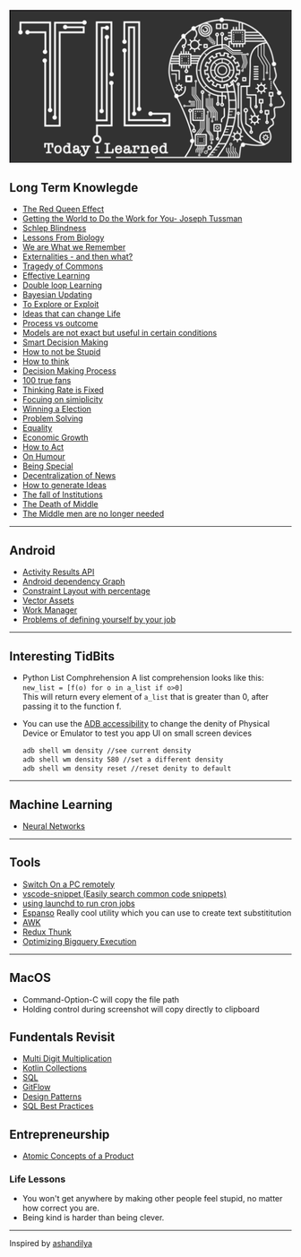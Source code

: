![banner](./banner.png)

## Long Term Knowlegde
- [The Red Queen Effect](https://fundooprofessor.wordpress.com/2012/09/16/red_queen/)
- [Getting the World to Do the Work for You- Joseph Tussman](https://fs.blog/2016/02/joseph-tussman/)
- [Schlep Blindness](./essays/schlep_blindness.md)
- [Lessons From Biology](https://fs.blog/2015/08/will-durant-the-three-lessons-of-biological-history/)
- [We are What we Remember](https://fs.blog/2021/01/we-remember/)
- [Externalities - and then what?](https://fs.blog/2019/09/externalities-why-we-can-never-do-one-thing/)
- [Tragedy of Commons](https://fs.blog/2011/08/the-tragedy-of-the-commons/)
- [Effective Learning](https://fs.blog/learning/)
- [Double loop Learning](https://fs.blog/2018/06/double-loop-learning/)
- [Bayesian Updating](https://fs.blog/2018/09/bayes-theorem/)
- [To Explore or Exploit](https://fs.blog/2020/11/explore-or-exploit-how-to-choose-new-opportunities/)
- [Ideas that can change Life](https://www.collaborativefund.com/blog/ideas-that-changed-my-life/)
- [Process vs outcome](https://fs.blog/2014/07/paula-scher-on-process-versus-outcome/)
- [Models are not exact but useful in certain conditions](https://fs.blog/2017/06/all-models-are-wrong/)
- [Smart Decision Making](https://fs.blog/smart-decisions/)
- [How to not be Stupid](https://fs.blog/2019/01/how-not-to-be-stupid/)
- [How to think](https://fs.blog/2015/08/how-to-think/)
- [Decision Making Process](long_term_knowledge/decision_making_process.md)
- [100 true fans](https://a16z.com/2020/02/06/100-true-fans/)
- [Thinking Rate is Fixed](https://fs.blog/2021/03/thinking-rate-fixed/)
- [Focuing on simiplicity](https://fs.blog/2014/12/albert-einstein-simplicity/)
- [Winning a Election](https://fs.blog/2012/03/5-things-cicero-can-teach-you-about-winning-an-election/)
- [Problem Solving](https://fs.blog/2011/05/problem-solving-tools/)
- [Equality](https://fs.blog/2021/03/john-stuart-mills-equality/)
- [Economic Growth](https://eriktorenberg.substack.com/p/on-economic-growth)
- [How to Act](https://fs.blog/2013/10/marcus-aurelius-how-to-act/)
- [On Humour](https://eriktorenberg.substack.com/p/on-humor)
- [Being Special](https://www.mysupersecretdiary.com/p/special)
- [Decentralization of News](https://eriktorenberg.substack.com/p/how-the-internet-ate-media)
- [How to generate Ideas](http://www.paulgraham.com/ideas.html)
- [The fall of Institutions](https://eriktorenberg.substack.com/p/why-are-institutions-failing-us)
- [The Death of Middle](https://eriktorenberg.substack.com/p/the-death-of-the-middle)
- [The Middle men are no longer needed](https://eriktorenberg.substack.com/p/whoever-generates-the-demand-captures)
---
## Android
- [Activity Results API](https://android.jlelse.eu/activity-results-api-69be5a225e86)
- [Android dependency Graph](https://github.com/wajahatkarim3/Today-I-Learned/blob/master/gradle/dependency-graph-project.md)
- [Constraint Layout with percentage](https://github.com/wajahatkarim3/Today-I-Learned/blob/master/android/percent-constraint-layout.md)
- [Vector Assets](https://medium.com/android-dev-hacks/android-vector-drawables-bfb515ba8f2e)
- [Work Manager](https://www.raywenderlich.com/20689637-scheduling-tasks-with-android-workmanager#toc-anchor-002)
- [Problems of defining yourself by your job](https://www.bbc.com/worklife/article/20210409-why-we-define-ourselves-by-our-jobs?utm_source=pocket-newtab-intl-en)

---
## Interesting TidBits
- Python List Comphrehension
A list comprehension looks like this:  
`new_list = [f(o) for o in a_list if o>0]`  
This will return every element of `a_list`  that is greater than 0, after passing it to the function f.

- You can use the [ADB accessibility](https://alexzh.com/adb-commands-accessibility/) to change the denity of Physical Device or Emulator to test you app UI on small screen devices
    ```
    adb shell wm density //see current density
    adb shell wm density 580 //set a different density
    adb shell wm density reset //reset denity to default
    ```


---
## Machine Learning
- [Neural Networks](./machine_learning/neural_networks.md)
---
## Tools
- [Switch On a PC remotely](./systems/wake_on_lan.md)
- [vscode-snippet (Easily search common code snippets)](https://github.com/mre/vscode-snippet)
- [using launchd to run cron jobs](https://blog.jan-ahrens.eu/2017/01/13/cron-is-dead-long-live-launchd.html)
- [Espanso](https://espanso.org/)  Really cool utility which you can use to create text substititution
- [AWK](https://ferd.ca/awk-in-20-minutes.html)
- [Redux Thunk](https://alialhaddad.medium.com/how-to-use-redux-thunk-in-react-and-react-native-4743a1321bd0)
- [Optimizing Bigquery Execution](https://medium.com/slalom-build/using-bigquery-execution-plans-to-improve-query-performance-af141b0cc33d)

---
## MacOS
- Command-Option-C will copy the file path
- Holding control during screenshot will copy directly to clipboard


## Fundentals Revisit
- [Multi Digit Multiplication](https://www.khanacademy.org/math/arithmetic/arith-review-multiply-divide)
- [Kotlin Collections](./fundamentals/kotlin_collections.md)
- [SQL](https://mystery.knightlab.com/walkthrough.html)
- [GitFlow](https://www.atlassian.com/git/tutorials/comparing-workflows/gitflow-workflow)
- [Design Patterns](https://www.raywenderlich.com/18409174-common-design-patterns-and-app-architectures-for-android)
- [SQL Best Practices](./fundamentals/SQL.md)

## Entrepreneurship
- [Atomic Concepts of a Product](https://kwokchain.com/2021/02/05/atomic-concepts/)

### Life Lessons
- You won't get anywhere by making other people feel stupid, no matter how correct you are.
- Being kind is harder than being clever.
---
Inspired by [ashandilya](https://github.com/ashandilya)
